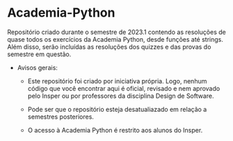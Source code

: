 # Academia-Python
Repositório criado durante o semestre de 2023.1 contendo as resoluções de quase todos os exercícios da Academia Python, desde funções até strings. Além disso, serão incluídas as resoluções dos quizzes e das provas do semestre em questão. 

- Avisos gerais:
    
    - Este repositório foi criado por iniciativa própria. Logo, nenhum código que você encontrar aqui é oficial, revisado e nem aprovado pelo Insper ou por professores da disciplina Design de Software.

    - Pode ser que o repositório esteja desatualiazado em relação a semestres posteriores.
    
    - O acesso à Academia Python é restrito aos alunos do Insper.